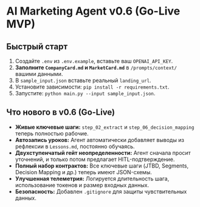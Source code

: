 # AI Marketing Agent v0.6 (Go-Live MVP)

## Быстрый старт
1) Создайте `.env` из `.env.example`, вставьте ваш `OPENAI_API_KEY`.
2) **Заполните `CompanyCard.md` и `MarketCard.md`** в `/prompts/context/` вашими данными.
3) В `sample_input.json` вставьте реальный `landing_url`.
4) Установите зависимости: `pip install -r requirements.txt`.
5) Запустите: `python main.py --input sample_input.json`.

## Что нового в v0.6 (Go-Live)
- **Живые ключевые шаги:** `step_02_extract` и `step_06_decision_mapping` теперь полностью рабочие.
- **Автозапись уроков:** Агент автоматически добавляет выводы из рефлексии в `Lessons.md`, постоянно обучаясь.
- **Двухступенчатый гейт неопределенности:** Агент сначала просит уточнений, и только потом предлагает HITL-подтверждение.
- **Полный набор контрактов:** Все ключевые шаги (JTBD, Segments, Decision Mapping и др.) теперь имеют JSON-схемы.
- **Улучшенная телеметрия:** Логируется длительность шага, использование токенов и размер входных данных.
- **Безопасность:** Добавлен `.gitignore` для защиты чувствительных данных.
